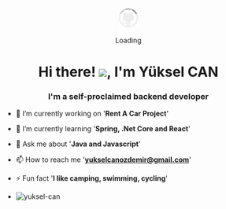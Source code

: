 
<div align="center">
    <img src="https://github.com/Yuksel-Can/Yuksel-Can/blob/main/assets/gifs/github.gif?raw=true" width="40" height="40">
    <p>Loading</p>
</div>
<h1 align="center">Hi there! <img src="https://user-images.githubusercontent.com/75476607/120882203-c6950a80-c5de-11eb-8cba-a0fe21115c2e.gif" height="30px"/>, I'm Yüksel CAN</h1>
<h3 align="center">I'm a self-proclaimed backend developer</h3>

- 🔭 I’m currently working on '__Rent A Car Project__'
- 🌱 I’m currently learning '**Spring, .Net Core and React**'
- 💬 Ask me about '**Java and Javascript**'
- 📫 How to reach me '**yukselcanozdemir@gmail.com**'
- ⚡ Fun fact '**I like camping, swimming, cycling**'

- <p >  <img src="https://komarev.com/ghpvc/?username=yuksel-can&label=Profile%20views&color=0e75b6&style=flat" alt="yuksel-can" /> </p>


